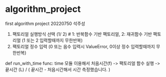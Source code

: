 # algorithm_project
first algorithm project 20220750 석주성 
1. 팩토리얼 실행방식 선택 (1/ 2)    #  1: 반복함수 기반 팩토리얼, 2: 재귀함수 기반 팩토리얼  (1 또는 2 입력할때까지 무한반복)
2. 팩토리얼 정수 입력 (0 또는 음수 입력시 ValueError, 0이상 정수 입력할때까지 무한반복)

def run_with_time func: time 모듈 이용해서 처음시간(f) -> 팩토리얼 함수 실행 -> 끝시간 (L) / ( 끝시간 - 처음시간해서 시간 측정했습니다. )